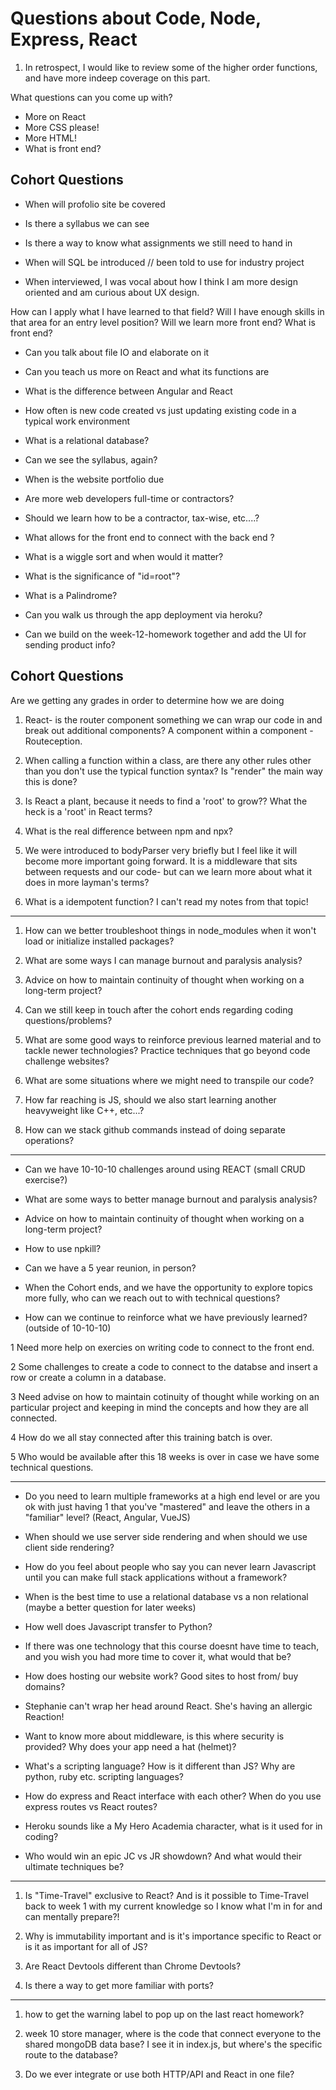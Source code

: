 # Questions about Code, Node, Express, React

1) In retrospect, I would like to review some of the higher order functions, and have more indeep coverage on this part.

What questions can you come up with?
- More on React
- More CSS please!
- More HTML!
- What is front end?
 
## Cohort Questions

- When will profolio site be covered

- Is there a syllabus we can see

- Is there a way to know what assignments we still need to hand in

- When will SQL be introduced // been told to use for industry project

- When interviewed, I was vocal about how I think I am more design oriented and am curious about UX design. 
 
 How can I apply what I have learned to that field?
 Will I have enough skills in that area for an entry level position? 
 Will we learn more front end? 
 What is front end?

- Can you talk about file IO and elaborate on it

- Can you teach us more on React and what its functions are

- What is the difference between Angular and React

- How often is new code created vs just updating existing code in a typical work environment

- What is a relational database?

- Can we see the syllabus, again?

- When is the website portfolio due

- Are more web developers full-time or contractors?

- Should we learn how to be a contractor, tax-wise, etc....?

- What allows for the front end to connect with the back end ?

- What is a wiggle sort and when would it matter?

- What is the significance of "id=root"?

- What is a Palindrome?

- Can you walk us through the app deployment via heroku?

- Can we build on the week-12-homework together and add the UI for sending product info?

## Cohort Questions

Are we getting any grades in order to determine how we are doing 

1. React- is the router component something we can wrap our code in and break out additional components? A component within a component - Routeception.

2. When calling a function within a class, are there any other rules other than you don't use the typical function syntax? Is "render" the main way this is done?

3. Is React a plant, because it needs to find a 'root' to grow?? What the heck is a 'root' in React terms?

4. What is the real difference between npm and npx?

5. We were introduced to bodyParser very briefly but I feel like it will become more important going forward. It is a middleware that sits between requests and our code- but can we learn more about what it does in more layman's terms?

6. What is a idempotent function? I can't read my notes from that topic!

----

1. How can we better troubleshoot things in node_modules when it won't load or initialize installed packages?

2. What are some ways I can manage burnout and paralysis analysis?

3. Advice on how to maintain continuity of thought when working on a long-term project?

4. Can we still keep in touch after the cohort ends regarding coding questions/problems?

5. What are some good ways to reinforce previous learned material and to tackle newer technologies? Practice techniques that go beyond code challenge websites? 

6. What are some situations where we might need to transpile our code?

7. How far reaching is JS, should we also start learning another heavyweight like C++, etc...?

8. How can we stack github commands instead of doing separate operations?

----

- Can we have 10-10-10 challenges around using REACT (small CRUD exercise?)

- What are some ways to better manage burnout and paralysis analysis?

- Advice on how to maintain continuity of thought when working on a long-term project?

- How to use npkill?

- Can we have a 5 year reunion, in person?

- When the Cohort ends, and we have the opportunity to explore topics more fully, who can we reach out to with technical questions?

- How can we continue to reinforce what we have previously learned? (outside of 10-10-10)

1 Need more help on exercies on writing code to connect to the front end.

2 Some challenges to create a code to connect to the databse and insert a row or create a column in a database.

3 Need advise on how to maintain cotinuity of thought while working on an particular project and keeping in mind the concepts and how they are all connected.

4 How do we all stay connected after this training batch is over.

5 Who would be available after this 18 weeks is over in case we have some technical questions.

-----

- Do you need to learn multiple frameworks at a high end level or are you ok with just having 1 that you've "mastered" and leave the others in a "familiar" level? (React, Angular, VueJS)

- When should we use server side rendering and when should we use client side rendering?

- How do you feel about people who say you can never learn Javascript until you can make full stack applications without a framework?

- When is the best time to use a relational database vs a non relational (maybe a better question for later weeks)

- How well does Javascript transfer to Python?

- If there was one technology that this course doesnt have time to teach, and you wish you had more time to cover it, what would that be?

- How does hosting our website work? Good sites to host from/ buy domains?

- Stephanie can't wrap her head around React. She's having an allergic Reaction!

- Want to know more about middleware, is this where security is provided? Why does your app need a hat (helmet)?

- What's a scripting language? How is it different than JS? Why are python, ruby etc. scripting languages?

- How do express and React interface with each other? When do you use express routes vs React routes?

- Heroku sounds like a My Hero Academia character, what is it used for in coding?

- Who would win an epic JC vs JR showdown? And what would their ultimate techniques be?

----

1. Is "Time-Travel" exclusive to React? And is it possible to Time-Travel back to week 1 with my current knowledge so I know what I'm in for and can mentally prepare?!

2. Why is immutability important and is it's importance specific to React or is it as important for all of JS?

3. Are React Devtools different than Chrome Devtools?

4. Is there a way to get more familiar with ports?

----

1. how to get the warning label to pop up on the last react homework?

2. week 10 store manager, where is the code that connect everyone to the shared mongoDB data base? I see it in index.js, but where's the specific route to the database?

3. Do we ever integrate or use both HTTP/API and React in one file?

